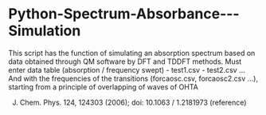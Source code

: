 # Python-Spectrum-Absorbance---Simulation

This script has the function of simulating an absorption spectrum based on data obtained through QM software by DFT and TDDFT methods.
Must enter data table (absorption / frequency swept) - test1.csv - test2.csv ...
And with the frequencies of the transitions (forcaosc.csv, forcaosc2.csv ...), starting from a principle of overlapping of waves of OHTA

  J. Chem. Phys. 124, 124303 (2006); doi: 10.1063 / 1.2181973 (reference)
